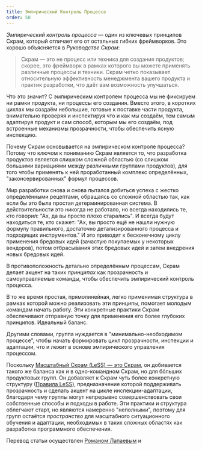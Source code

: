 ```yaml
---
title: Эмпирический Контроль Процесса
order: 50
---
```


*Эмпирический контроль процесса*  —  один из ключевых принципов Скрам, который отличает его от остальных гибких фреймворков. Это хорошо объясняется в *Руководстве Скрам*:

> Скрам — это не процесс или техника для создания продуктов; скорее, это фреймворк в рамках которого вы можете применять различные процессы и техники. Скрам четко показывает относительную эффективность менеджмента вашего продукта и практик разработки, что даёт вам возможность улучшаться.

Что это значит? С эмпирическим контролем процесса мы не фиксируем ни рамки продукта, ни процессы его создания. Вместо этого, в коротких циклах мы создаём небольшие, готовые к поставке части продукта, внимательно проверяя и инспектируя что и как мы создаём, тем самым адаптируя продукт и сам способ, которым мы его создаём, под встроенные механизмы прозрачности, чтобы обеспечить ясную инспекцию.

Почему Скрам основывается на эмпирическом контроле процесса? Потому что ключом к пониманию Скрам является то, что разработка продуктов является слишком сложной областью (со слишком большими вариациями между различными группами продуктов), для того чтобы применять к ней проработанный комплекс определённых, "законсервированных" формул процессов.

Мир разработки снова и снова пытался добиться успеха с жестко определёнными рецептами, обращаясь со сложной областью так, как если бы это была простая детерминированная система. В действительности это никогда не работало, но всегда находились те, кто говорил: "Ах, да вы просто плохо старались". И всегда будут находиться те, кто скажет: "Ах, вы просто ещё не нашли нужную формулу правильного, достаточно детализированного процесса и подходящих инструментов." И это приводит к бесконечному циклу применения бредовых идей (зачастую покупаемых у некоторых вендоров), потом отбрасывания этих бредовых идей и затем внедрения новых бредовых идей.

В противоположность детально определённым процессам, Скрам делает акцент на таких *принципах* как прозрачность и самоуправляемые команды, чтобы обеспечить эмпирический контроль процесса.

В то же время простая, прямолинейная, легко применимая структура в рамках которой можно реализовать эти принципы, помогает молодым командам начать работу. Эти конкретные практики Скрам обеспечивают отправную точку для применения его более глубоких принципов. Идеальный баланс.

Другими словами, группа нуждается в "минимально-необходимом процессе", чтобы начать формировать цикл прозрачности, инспекции и адаптации, что и лежит в основе эмпирического управления процессом.

Поскольку [Масштабный Скрам (LeSS) — это Скрам](./large_scale_scrum_is_scrum.html), он добивается такого же баланса как и в одно-командном Скрам, но для бóльших продуктовых групп. Он добавляет к Скрам чуть более конкретную структуру ([Правила LeSS](../rules/index.html)), предназначение которой поддерживать прозрачность и сделать акцент на цикле инспекции-адаптации, благодаря чему группы могут непрерывно совершенствовать свои собственные способы и подходы в работе. Эти практики и структура облегчают старт, но являются намеренно "неполными", поэтому для групп остаётся *пространство* для масштабного ситуационного обучения и адаптации, необходимых в таких сложных областях как разработка программного обеспечения.

Перевод статьи осуществлен [Романом Лапаевым](https://www.linkedin.com/in/romanlapaev) и